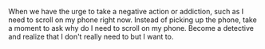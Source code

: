 When we have the urge to take a negative action or addiction, such as I need to scroll on my phone right now. Instead of picking up the phone, take a moment to ask why do I need to scroll on my phone. Become a detective and realize that I don't really need to but I want to.